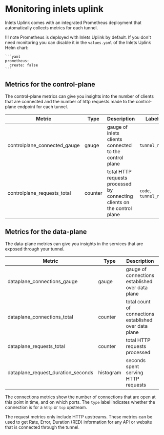 # Monitoring inlets uplink

Inlets Uplink comes with an integrated Prometheus deployment that automatically collects metrics for each tunnel.

!!! note
    Prometheus is deployed with Inlets Uplink by default. If you don't need monitoring you can disable it in the `values.yaml` of the Inlets Uplink Helm chart:

    ```yaml
    prometheus:
      create: false
    ```

## Metrics for the control-plane

The control-plane metrics can give you insights into the number of clients that are connected and the number of http requests made to the control-plane endpoint for each tunnel.

| Metric | Type | Description | Labels |
|--------|------|-------------|--------|
| controlplane_connected_gauge | gauge | gauge of inlets clients connected to the control plane | `tunnel_name` |
| controlplane_requests_total | counter | total HTTP requests processed by connecting clients on the control plane | `code`, `tunnel_name`|

## Metrics for the data-plane

The data-plane metrics can give you insights in the services that are exposed through your tunnel.

| Metric | Type | Description | Labels |
|--------|------|-------------|--------|
| dataplane_connections_gauge | gauge | gauge of connections established over data plane | `port`, `type`, `tunnel_name` |
| dataplane_connections_total | counter | total count of connections established over data plane | `port`, `type`, `tunnel_name` |
| dataplane_requests_total | counter | total HTTP requests processed | `code`, `host`, `method`, `tunnel_name` |
| dataplane_request_duration_seconds | histogram | seconds spent serving HTTP requests | `code`, `host`, `method`, `tunnel_name`, |

The connections metrics show the number of connections that are open at this point in time, and on which ports. The `type` label indicates whether the connection is for a `http` or `tcp` upstream.

The request metrics only include HTTP upstreams. These metrics can be used to get Rate, Error, Duration (RED) information for any API or website that is connected through the tunnel.